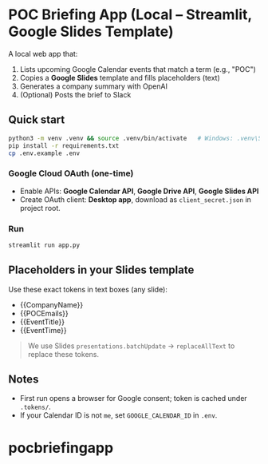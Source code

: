# POC Briefing App (Local – Streamlit, Google Slides Template)

A local web app that:
1) Lists upcoming Google Calendar events that match a term (e.g., "POC")
2) Copies a **Google Slides** template and fills placeholders (text)
3) Generates a company summary with OpenAI
4) (Optional) Posts the brief to Slack

## Quick start
```bash
python3 -m venv .venv && source .venv/bin/activate   # Windows: .venv\Scripts\activate
pip install -r requirements.txt
cp .env.example .env
```

### Google Cloud OAuth (one-time)
- Enable APIs: **Google Calendar API**, **Google Drive API**, **Google Slides API**
- Create OAuth client: **Desktop app**, download as `client_secret.json` in project root.

### Run
```bash
streamlit run app.py
```

## Placeholders in your **Slides** template
Use these exact tokens in text boxes (any slide):
- {{CompanyName}}
- {{POCEmails}}
- {{EventTitle}}
- {{EventTime}}

> We use Slides `presentations.batchUpdate` → `replaceAllText` to replace these tokens.

## Notes
- First run opens a browser for Google consent; token is cached under `.tokens/`.
- If your Calendar ID is not `me`, set `GOOGLE_CALENDAR_ID` in `.env`.
# pocbriefingapp
